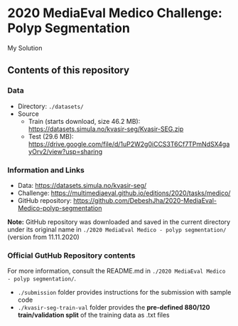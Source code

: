 # 2020 MediaEval Medico Challenge: Polyp Segmentation
My Solution


## Contents of this repository

### Data

- Directory: `./datasets/`
- Source
  - Train (starts download, size 46.2 MB): https://datasets.simula.no/kvasir-seg/Kvasir-SEG.zip
  - Test (29.6 MB): https://drive.google.com/file/d/1uP2W2g0iCCS3T6Cf7TPmNdSX4gayOrv2/view?usp=sharing

### Information and Links

- Data: https://datasets.simula.no/kvasir-seg/
- Challenge: https://multimediaeval.github.io/editions/2020/tasks/medico/
- GitHub repository: https://github.com/DebeshJha/2020-MediaEval-Medico-polyp-segmentation


**Note:** GitHub repository was downloaded and saved in the current directory under its
original name in  `./2020 MediaEval Medico - polyp segmentation/` (version from 11.11.2020)

### Official GutHub Repository contents

For more information, consult the README.md in `./2020 MediaEval Medico - polyp segmentation/`.

- `./submission` folder provides instructions for the submission with sample code
- `./kvasir-seg-train-val` folder provides the **pre-defined 880/120 train/validation split** of the training data as .txt files
